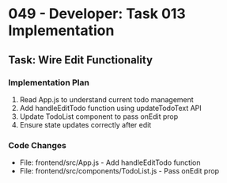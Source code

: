 # 049 - Developer: Task 013 Implementation

## Task: Wire Edit Functionality

### Implementation Plan
1. Read App.js to understand current todo management
2. Add handleEditTodo function using updateTodoText API
3. Update TodoList component to pass onEdit prop
4. Ensure state updates correctly after edit

### Code Changes
- File: frontend/src/App.js - Add handleEditTodo function
- File: frontend/src/components/TodoList.js - Pass onEdit prop